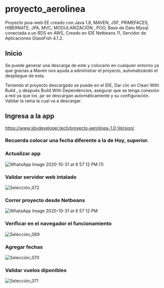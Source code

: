 # proyecto_aerolinea
Proyecto java-web EE creado con Java 1.8, MAVEN, JSF, PRIMEFACES, HIBERNATE, JPA, MVC, MODULARIZACIÓN , POO, Base de Dato Mysql conectada a un RDS en AWS,  Creado en IDE Netbeans 11, Servidor de Aplicaciones GlassFish 4.1.2. 

## Inicio
Se puede generar una descarga de este y colocarlo en cualquier entorno ya que gracias a Maven nos ayuda a administrar el proyecto, automatizando el despliegue de esta.

Teniendo el proyecto descargado se puede en el IDE, Dar clic en Clean With Build ,  y después Build  With Dependencies, asegurar que se tenga conexión a red ya que los .jar se descargan automáticamente y su configuración. Validar la rama la cual va a descargar.

## Ingresa a la app
https://www.sbvdeveloper.tech/proyecto-aerolinea-1.0-Version/
### Recuerda colocar una fecha diferente a la de Hoy, superior.

### Actualizar app

![WhatsApp Image 2020-10-31 at 6 57 12 PM (1)](https://user-images.githubusercontent.com/38901171/97792688-58ebb080-1baf-11eb-8203-661dc504ad9b.jpeg)

### Validar servidor web intalado

![Selección_072](https://user-images.githubusercontent.com/38901171/97792734-27271980-1bb0-11eb-9b4b-c13a1abc481b.jpg)


### Correr proyecto desde Netbeans

![WhatsApp Image 2020-10-31 at 6 57 12 PM](https://user-images.githubusercontent.com/38901171/97792745-63f31080-1bb0-11eb-999b-b85047dccc48.jpeg)

### Verificar en el navegador el funcionamiento

![Selección_069](https://user-images.githubusercontent.com/38901171/97792754-8c7b0a80-1bb0-11eb-92ef-33683f8b6352.jpg)

### Agregar fechas


![Selección_070](https://user-images.githubusercontent.com/38901171/97792756-969d0900-1bb0-11eb-9377-750dc47f4043.jpg)

### Validar vuelos diponibles


![Selección_071](https://user-images.githubusercontent.com/38901171/97792758-9e5cad80-1bb0-11eb-960d-0c1301eb9b91.jpg)
